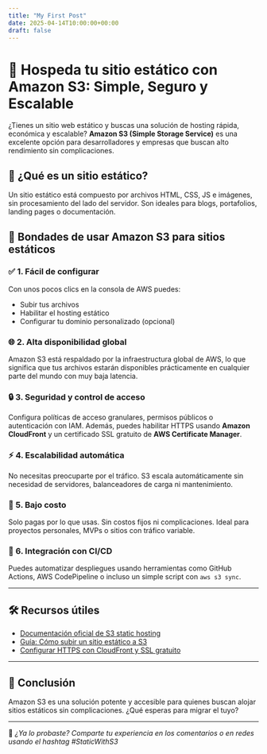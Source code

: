 ```yaml
---
title: "My First Post"
date: 2025-04-14T10:00:00+00:00
draft: false
---
```


# 🚀 Hospeda tu sitio estático con Amazon S3: Simple, Seguro y Escalable

¿Tienes un sitio web estático y buscas una solución de hosting rápida, económica y escalable? **Amazon S3 (Simple Storage Service)** es una excelente opción para desarrolladores y empresas que buscan alto rendimiento sin complicaciones.

## 🎯 ¿Qué es un sitio estático?

Un sitio estático está compuesto por archivos HTML, CSS, JS e imágenes, sin procesamiento del lado del servidor. Son ideales para blogs, portafolios, landing pages o documentación.

## 🌟 Bondades de usar Amazon S3 para sitios estáticos

### ✅ 1. Fácil de configurar

Con unos pocos clics en la consola de AWS puedes:

- Subir tus archivos
- Habilitar el hosting estático
- Configurar tu dominio personalizado (opcional)

### 🌐 2. Alta disponibilidad global

Amazon S3 está respaldado por la infraestructura global de AWS, lo que significa que tus archivos estarán disponibles prácticamente en cualquier parte del mundo con muy baja latencia.

### 🔒 3. Seguridad y control de acceso

Configura políticas de acceso granulares, permisos públicos o autenticación con IAM. Además, puedes habilitar HTTPS usando **Amazon CloudFront** y un certificado SSL gratuito de **AWS Certificate Manager**.

### ⚡ 4. Escalabilidad automática

No necesitas preocuparte por el tráfico. S3 escala automáticamente sin necesidad de servidores, balanceadores de carga ni mantenimiento.

### 💸 5. Bajo costo

Solo pagas por lo que usas. Sin costos fijos ni complicaciones. Ideal para proyectos personales, MVPs o sitios con tráfico variable.

### 📁 6. Integración con CI/CD

Puedes automatizar despliegues usando herramientas como GitHub Actions, AWS CodePipeline o incluso un simple script con `aws s3 sync`.

---

## 🛠️ Recursos útiles

- [Documentación oficial de S3 static hosting](https://docs.aws.amazon.com/AmazonS3/latest/userguide/WebsiteHosting.html)
- [Guía: Cómo subir un sitio estático a S3](https://docs.aws.amazon.com/AmazonS3/latest/userguide/upload-objects.html)
- [Configurar HTTPS con CloudFront y SSL gratuito](https://aws.amazon.com/es/premiumsupport/knowledge-center/cloudfront-https-requests-s3/)

---

## 💬 Conclusión

Amazon S3 es una solución potente y accesible para quienes buscan alojar sitios estáticos sin complicaciones. ¿Qué esperas para migrar el tuyo?

---

🔗 *¿Ya lo probaste? Comparte tu experiencia en los comentarios o en redes usando el hashtag #StaticWithS3*

